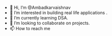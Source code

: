 - 👋 Hi, I’m @Ambadkarvaishnav
- 👀 I’m interested in building real life applications .
- 🌱 I’m currently learning DSA.
- 💞️ I’m looking to collaborate on projects.
- 📫 How to reach me 

<!---
Ambadkarvaishnav/Ambadkarvaishnav is a ✨ special ✨ repository because its `README.md` (this file) appears on your GitHub profile.
You can click the Preview link to take a look at your changes.
--->
